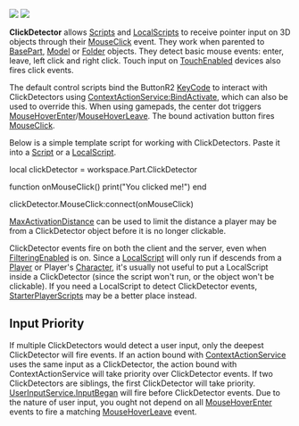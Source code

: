 ![](https://developer.roblox.com/assets/blt0ae8e57f698df61c/ClickDetector.png) ![](https://developer.roblox.com/assets/bltdd49f2456410d52e/ClickDetector2.png)

**ClickDetector** allows [Scripts](https://developer.roblox.com/en-us/api-reference/class/Script) and [LocalScripts](https://developer.roblox.com/en-us/api-reference/class/LocalScript) to receive pointer input on 3D objects through their [MouseClick](https://developer.roblox.com/en-us/api-reference/event/ClickDetector/MouseClick) event. They work when parented to [BasePart](https://developer.roblox.com/en-us/api-reference/class/BasePart), [Model](https://developer.roblox.com/en-us/api-reference/class/Model) or [Folder](https://developer.roblox.com/en-us/api-reference/class/Folder) objects. They detect basic mouse events: enter, leave, left click and right click. Touch input on [TouchEnabled](https://developer.roblox.com/en-us/api-reference/property/UserInputService/TouchEnabled) devices also fires click events.

The default control scripts bind the ButtonR2 [KeyCode](https://developer.roblox.com/en-us/api-reference/enum/KeyCode) to interact with ClickDetectors using [ContextActionService:BindActivate](https://developer.roblox.com/en-us/api-reference/function/ContextActionService/BindActivate), which can also be used to override this. When using gamepads, the center dot triggers [MouseHoverEnter](https://developer.roblox.com/en-us/api-reference/event/ClickDetector/MouseHoverEnter)/[MouseHoverLeave](https://developer.roblox.com/en-us/api-reference/event/ClickDetector/MouseHoverLeave). The bound activation button fires [MouseClick](https://developer.roblox.com/en-us/api-reference/event/ClickDetector/MouseClick).

Below is a simple template script for working with ClickDetectors. Paste it into a [Script](https://developer.roblox.com/en-us/api-reference/class/Script) or a [LocalScript](https://developer.roblox.com/en-us/api-reference/class/LocalScript).

local clickDetector = workspace.Part.ClickDetector

function onMouseClick()
	print("You clicked me!")
end

clickDetector.MouseClick:connect(onMouseClick)

[MaxActivationDistance](https://developer.roblox.com/en-us/api-reference/property/ClickDetector/MaxActivationDistance) can be used to limit the distance a player may be from a ClickDetector object before it is no longer clickable.

ClickDetector events fire on both the client and the server, even when [FilteringEnabled](https://developer.roblox.com/en-us/api-reference/property/Workspace/FilteringEnabled) is on. Since a [LocalScript](https://developer.roblox.com/en-us/api-reference/class/LocalScript) will only run if descends from a [Player](https://developer.roblox.com/en-us/api-reference/class/Player) or Player's [Character](https://developer.roblox.com/en-us/api-reference/property/Player/Character), it's usually not useful to put a LocalScript inside a ClickDetector (since the script won't run, or the object won't be clickable). If you need a LocalScript to detect ClickDetector events, [StarterPlayerScripts](https://developer.roblox.com/en-us/api-reference/class/StarterPlayerScripts) may be a better place instead.

Input Priority
--------------

If multiple ClickDetectors would detect a user input, only the deepest ClickDetector will fire events. If an action bound with [ContextActionService](https://developer.roblox.com/en-us/api-reference/class/ContextActionService) uses the same input as a ClickDetector, the action bound with ContextActionService will take priority over ClickDetector events. If two ClickDetectors are siblings, the first ClickDetector will take priority. [UserInputService.InputBegan](https://developer.roblox.com/en-us/api-reference/event/UserInputService/InputBegan) will fire before ClickDetector events. Due to the nature of user input, you ought not depend on all [MouseHoverEnter](https://developer.roblox.com/en-us/api-reference/event/ClickDetector/MouseHoverEnter) events to fire a matching [MouseHoverLeave](https://developer.roblox.com/en-us/api-reference/event/ClickDetector/MouseHoverLeave) event.